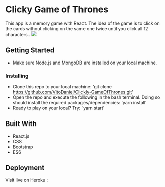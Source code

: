 # Clicky Game of Thrones

This app is a memory game with React. The idea of the game is to click on the cards without clicking on the same one twice until you click all 12 characters.. 
![](public/assets/img/SS.png)


## Getting Started

* Make sure Node.js and MongoDB are installed on your local machine.

### Installing

* Clone this repo to your local machine: 'git clone https://github.com/VitoDaniel/Clickly-GameOfThrones.git'
* Open the repo and execute the following in the bash terminal. Doing so should install the required packages/dependencies: 'yarn install'
* Ready to play on your local? Try: 'yarn start'


## Built With

* React.js
* CSS
* Bootstrap
* ES6


## Deployment

Visit live on Heroku : 
